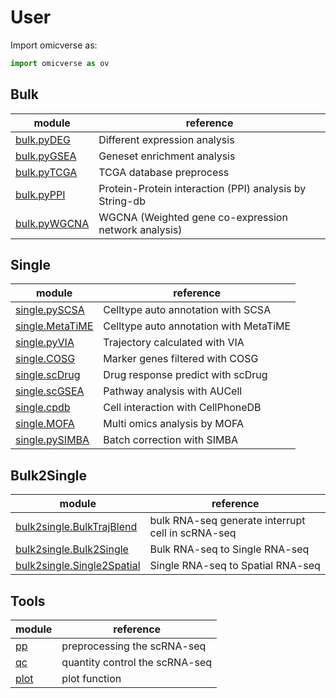 # User

Import omicverse as:

```python
import omicverse as ov
```

## Bulk

|module|reference|
| ---- | ---- |
|[bulk.pyDEG](bulk/api_deseq)|Different expression analysis|
|[bulk.pyGSEA](bulk/api_enrichment)|Geneset enrichment analysis|
|[bulk.pyTCGA](bulk/api_tcga)|TCGA database preprocess|
|[bulk.pyPPI](bulk/api_network)|Protein-Protein interaction (PPI) analysis by String-db|
|[bulk.pyWGCNA](bulk/api_module)|WGCNA (Weighted gene co-expression network analysis)|

## Single

|module|reference|
| ---- | ---- |
|[single.pySCSA](single/api_scsa)|Celltype auto annotation with SCSA|
|[single.MetaTiME](single/api_metatime)|Celltype auto annotation with MetaTiME|
|[single.pyVIA](single/api_via)|Trajectory calculated with VIA|
|[single.COSG](single/api_cosg)|Marker genes filtered with COSG|
|[single.scDrug](single/api_scdrug)|Drug response predict with scDrug|
|[single.scGSEA](single/api_scgsea)|Pathway analysis with AUCell|
|[single.cpdb](single/api_cpdb)|Cell interaction with CellPhoneDB|
|[single.MOFA](single/api_mofa)|Multi omics analysis by MOFA|
|[single.pySIMBA](single/api_simba)|Batch correction with SIMBA|

## Bulk2Single

|module|reference|
| ---- | ---- |
|[bulk2single.BulkTrajBlend](bulk2single/api_bulktrajblend)|bulk RNA-seq generate interrupt cell in scRNA-seq|
|[bulk2single.Bulk2Single](bulk2single/api_bulk2single)|Bulk RNA-seq to Single RNA-seq|
|[bulk2single.Single2Spatial](bulk2single/api_single2spatial)|Single RNA-seq to Spatial RNA-seq|

## Tools
|module|reference|
| ---- | ---- |
|[pp](utils/api_pp)|preprocessing the scRNA-seq|
|[qc](utils/api_qc)|quantity control the scRNA-seq|
|[plot](utils/api_plot)|plot function|